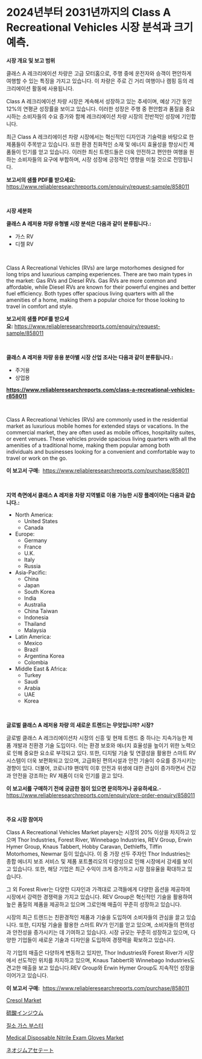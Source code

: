 <p><h1>2024년부터 2031년까지의 Class A Recreational Vehicles 시장 분석과 크기 예측.</h1></p><p><strong>시장 개요 및 보고 범위</strong></p>
<p><p>클래스 A 레크리에이션 차량은 고급 모터홈으로, 주행 중에 운전자와 승객이 편안하게 여행할 수 있는 특징을 가지고 있습니다. 이 차량은 주로 긴 거리 여행이나 캠핑 등의 레크리에이션 활동에 사용됩니다. </p><p>Class A 레크리에이션 차량 시장은 계속해서 성장하고 있는 추세이며, 예상 기간 동안 12%의 연평균 성장률을 보이고 있습니다. 이러한 성장은 주행 중 편안함과 품질을 중요시하는 소비자들의 수요 증가와 함께 레크리에이션 차량 시장의 전반적인 성장에 기인합니다. </p><p>최근 Class A 레크리에이션 차량 시장에서는 혁신적인 디자인과 기술력을 바탕으로 한 제품들이 주목받고 있습니다. 또한 환경 친화적인 소재 및 에너지 효율성을 향상시킨 제품들이 인기를 얻고 있습니다. 이러한 최신 트렌드들은 더욱 안전하고 편안한 여행을 원하는 소비자들의 요구에 부합하며, 시장 성장에 긍정적인 영향을 미칠 것으로 전망됩니다.</p></p>
<p><strong>보고서의 샘플 PDF를 받으세요:</strong> <a href="https://www.reliableresearchreports.com/enquiry/request-sample/858011">https://www.reliableresearchreports.com/enquiry/request-sample/858011</a></p>
<p>&nbsp;</p>
<p><strong>시장 세분화</strong></p>
<p><strong>클래스 A 레저용 차량 유형별 시장 분석은 다음과 같이 분류됩니다.:</strong></p>
<p><ul><li>가스 RV</li><li>디젤 RV</li></ul></p>
<p>&nbsp;</p>
<p><p>Class A Recreational Vehicles (RVs) are large motorhomes designed for long trips and luxurious camping experiences. There are two main types in the market: Gas RVs and Diesel RVs. Gas RVs are more common and affordable, while Diesel RVs are known for their powerful engines and better fuel efficiency. Both types offer spacious living quarters with all the amenities of a home, making them a popular choice for those looking to travel in comfort and style.</p></p>
<p><strong>보고서의 샘플 PDF를 받으세요:</strong>&nbsp;<a href="https://www.reliableresearchreports.com/enquiry/request-sample/858011">https://www.reliableresearchreports.com/enquiry/request-sample/858011</a></p>
<p>&nbsp;</p>
<p><strong> 클래스 A 레저용 차량 응용 분야별 시장 산업 조사는 다음과 같이 분류됩니다.:</strong></p>
<p><ul><li>주거용</li><li>상업용</li></ul></p>
<p><strong><a href="https://www.reliableresearchreports.com/class-a-recreational-vehicles-r858011">https://www.reliableresearchreports.com/class-a-recreational-vehicles-r858011</a></strong></p>
<p>&nbsp;</p>
<p><p>Class A Recreational Vehicles (RVs) are commonly used in the residential market as luxurious mobile homes for extended stays or vacations. In the commercial market, they are often used as mobile offices, hospitality suites, or event venues. These vehicles provide spacious living quarters with all the amenities of a traditional home, making them popular among both individuals and businesses looking for a convenient and comfortable way to travel or work on the go.</p></p>
<p><strong>이 보고서 구매:</strong>&nbsp; <a href="https://www.reliableresearchreports.com/purchase/858011">https://www.reliableresearchreports.com/purchase/858011</a></p>
<p>&nbsp;</p>
<p><strong>지역 측면에서 클래스 A 레저용 차량 지역별로 이용 가능한 시장 플레이어는 다음과 같습니다.:</strong></p>
<p><ul>
    <li>
        North America:
        <ul>
            <li>United States</li>
            <li>Canada</li>
        </ul>
    </li>
    <li>
        Europe:
        <ul>
            <li>Germany</li>
            <li>France</li>
            <li>U.K.</li>
            <li>Italy</li>
            <li>Russia</li>
        </ul>
    </li>
    <li>
        Asia-Pacific:
        <ul>
            <li>China</li>
            <li>Japan</li>
            <li>South Korea</li>
            <li>India</li>
            <li>Australia</li>
            <li>China Taiwan</li>
            <li>Indonesia</li>
            <li>Thailand</li>
            <li>Malaysia</li>
        </ul>
    </li>
    <li>
        Latin America:
        <ul>
            <li>Mexico</li>
            <li>Brazil</li>
            <li>Argentina Korea</li>
            <li>Colombia</li>
        </ul>
    </li>
    <li>
        Middle East & Africa:
        <ul>
            <li>Turkey</li>
            <li>Saudi</li>
            <li>Arabia</li>
            <li>UAE</li>
            <li>Korea</li>
        </ul>
    </li>
    </ul></p>
<p>&nbsp;</p>
<p><strong>글로벌 클래스 A 레저용 차량 의 새로운 트렌드는 무엇입니까? 시장?</strong></p>
<p><p>글로벌 클래스 A 레크리에이션차 시장의 신흥 및 현재 트렌드 중 하나는 지속가능한 제품 개발과 친환경 기술 도입이다. 이는 환경 보호와 에너지 효율성을 높이기 위한 노력으로 인해 중요한 요소로 부각되고 있다. 또한, 디지털 기술 및 연결성을 활용한 스마트 RV 시스템이 더욱 보편화되고 있으며, 고급화된 편의시설과 안전 기술이 수요를 증가시키는 경향이 있다. 더불어, 코로나19 팬데믹 이후 안전과 위생에 대한 관심이 증가하면서 건강과 안전을 강조하는 RV 제품이 더욱 인기를 끌고 있다.</p></p>
<p><strong>이 보고서를 구매하기 전에 궁금한 점이 있으면 문의하거나 공유하세요.</strong>- <a href="https://www.reliableresearchreports.com/enquiry/pre-order-enquiry/858011">https://www.reliableresearchreports.com/enquiry/pre-order-enquiry/858011</a></p>
<p>&nbsp;</p>
<p><strong>주요 시장 참여자</strong></p>
<p><p>Class A Recreational Vehicles Market players는 시장의 20% 이상을 차지하고 있으며 Thor Industries, Forest River, Winnebago Industries, REV Group, Erwin Hymer Group, Knaus Tabbert, Hobby Caravan, Dethleffs, Tiffin Motorhomes, Newmar 등이 있습니다. 이 중 가장 선두 주자인 Thor Industries는 종합 에너지 보조 서비스 및 제품 포트폴리오의 다양성으로 인해 시장에서 강세를 보이고 있습니다. 또한, 해당 기업은 최근 수익이 크게 증가하고 시장 점유율을 확대하고 있습니다.</p><p>그 외 Forest River는 다양한 디자인과 가격대로 고객들에게 다양한 옵션을 제공하여 시장에서 강력한 경쟁력을 가지고 있습니다. REV Group은 혁신적인 기술을 활용하여 높은 품질의 제품을 제공하고 있으며 그로인해 매출이 꾸준히 성장하고 있습니다.</p><p>시장의 최근 트렌드는 친환경적인 제품과 기술을 도입하여 소비자들의 관심을 끌고 있습니다. 또한, 디지털 기술을 활용한 스마트 RV가 인기를 얻고 있으며, 소비자들의 편의성과 안전성을 증가시키는 데 기여하고 있습니다. 시장 규모는 꾸준히 성장하고 있으며, 다양한 기업들이 새로운 기술과 디자인을 도입하여 경쟁력을 확보하고 있습니다.</p><p>각 기업의 매출은 다양하게 변동하고 있지만, Thor Industries와 Forest River가 시장에서 선도적인 위치를 차지하고 있으며, Knaus Tabbert와 Winnebago Industries도 견고한 매출을 보고 있습니다.REV Group와 Erwin Hymer Group도 지속적인 성장을 이어가고 있습니다.</p></p>
<p><strong>이 보고서 구매:</strong>&nbsp;&nbsp;<a href="https://www.reliableresearchreports.com/purchase/858011">https://www.reliableresearchreports.com/purchase/858011</a></p>
<p><p><a href="https://issuu.com/reportprime-2/docs/cresol-market-size-2030.pptx">Cresol Market</a></p><p><a href="https://medium.com/@pedrogers56456/%E3%82%A4%E3%83%B3%E3%82%B8%E3%82%A6%E3%83%A0%E7%A1%AB%E9%85%B8%E5%A1%A9%E5%B8%82%E5%A0%B4%E8%A6%8F%E6%A8%A1-%E5%B8%82%E5%A0%B4%E5%B1%95%E6%9C%9B%E3%81%A8%E5%B8%82%E5%A0%B4%E4%BA%88%E6%B8%AC-2024%E5%B9%B4%E3%81%8B%E3%82%892031%E5%B9%B4-9014e87c583d">硫酸インジウム</a></p><p><a href="https://medium.com/@minimini78678/%EC%A7%88%EC%86%8C-%EA%B0%80%EC%8A%A4-%EB%B6%80%EC%8A%A4%ED%84%B0-%EC%8B%9C%EC%9E%A5-%EC%A0%84%EB%A7%9D-%EC%82%B0%EC%97%85-%EA%B0%9C%EC%9A%94-%EB%B0%8F-%EC%98%88%EC%B8%A1-2024%EB%85%84%EB%B6%80%ED%84%B0-2031%EB%85%84-81abbc895b1e">질소 가스 부스터</a></p><p><a href="https://github.com/gulaimolin/Market-Research-Report-List-3/blob/main/medical-disposable-nitrile-exam-gloves-market.md">Medical Disposable Nitrile Exam Gloves Market</a></p><p><a href="https://medium.com/@annchovey2023/%E3%83%8D%E3%82%AA%E3%82%B8%E3%83%A0%E3%82%A2%E3%82%BB%E3%83%86%E3%83%BC%E3%83%88%E5%B8%82%E5%A0%B4%E8%AA%BF%E6%9F%BB%E3%83%AC%E3%83%9D%E3%83%BC%E3%83%88-%E3%81%9D%E3%81%AE%E6%AD%B4%E5%8F%B2%E3%81%A82031%E5%B9%B4%E3%81%BE%E3%81%A7%E3%81%AE%E4%BA%88%E6%B8%AC-fa2781b631de">ネオジムアセテート</a></p></p>